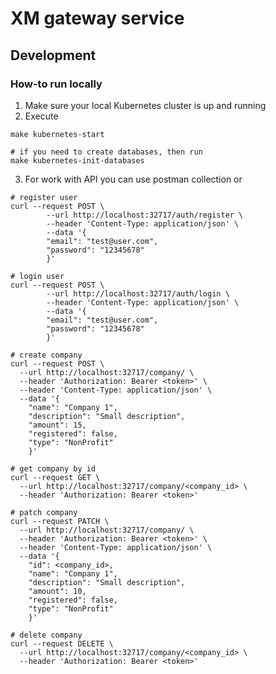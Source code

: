 # XM gateway service
## Development
### How-to run locally
1. Make sure your local Kubernetes cluster is up and running
2. Execute
```shell
make kubernetes-start

# if you need to create databases, then run
make kubernetes-init-databases
```
3. For work with API you can use postman collection or
```shell
# register user
curl --request POST \
        --url http://localhost:32717/auth/register \
        --header 'Content-Type: application/json' \
        --data '{
        "email": "test@user.com",
        "password": "12345678"
        }'
```
```shell
# login user
curl --request POST \
        --url http://localhost:32717/auth/login \
        --header 'Content-Type: application/json' \
        --data '{
        "email": "test@user.com",
        "password": "12345678"
        }'
```
```shell
# create company
curl --request POST \
  --url http://localhost:32717/company/ \
  --header 'Authorization: Bearer <token>' \
  --header 'Content-Type: application/json' \
  --data '{
    "name": "Company 1",
    "description": "Small description",
    "amount": 15,
    "registered": false,
    "type": "NonProfit"
    }'
```
```shell
# get company by id
curl --request GET \
  --url http://localhost:32717/company/<company_id> \
  --header 'Authorization: Bearer <token>'
```
```shell
# patch company
curl --request PATCH \
  --url http://localhost:32717/company/ \
  --header 'Authorization: Bearer <token>' \
  --header 'Content-Type: application/json' \
  --data '{
    "id": <company_id>,
    "name": "Company 1",
    "description": "Small description",
    "amount": 10,
    "registered": false,
    "type": "NonProfit"
    }'
```
```shell
# delete company
curl --request DELETE \
  --url http://localhost:32717/company/<company_id> \
  --header 'Authorization: Bearer <token>'
```
